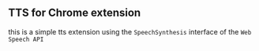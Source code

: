 ## TTS for Chrome extension

this is a simple tts extension using the ```SpeechSynthesis``` interface of the ```Web Speech API```